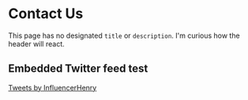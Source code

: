 # Contact Us

This page has no designated `title` or `description`. I'm curious how the header will react.

## Embedded Twitter feed test
<a class="twitter-timeline" href="https://twitter.com/InfluencerHenry?ref_src=twsrc%5Etfw">Tweets by InfluencerHenry</a> <script async src="https://platform.twitter.com/widgets.js" charset="utf-8"></script>


